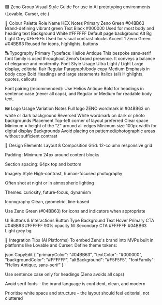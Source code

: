 
🟩 Zeno Group Visual Style Guide
For use in AI prototyping environments (Lovable, Curser, etc.)

🎨 Colour Palette
Role
Name
HEX
Notes
Primary
Zeno Green
#04BB63
Brand-defining vibrant green
Text
Black
#000000
Used for most body and heading text
Background
White
#FFFFFF
Default page background
Alt Bg
Light Grey
#F5F5F5
Used for visual contrast blocks
Accent 1
Zeno Green
#04BB63
Reused for icons, highlights, buttons


🔠 Typography
Primary Typeface: Helios Antique
 This bespoke sans-serif font family is used throughout Zeno’s brand presence. It conveys a balance of elegance and modernity.
Font Style
Usage
Ultra Light / Light
Large display, editorial flair
Regular
Paragraph/body copy
Medium
Emphasis in body copy
Bold
Headings and large statements
Italics (all)
Highlights, quotes, callouts


Font pairing (recommended):
 Use Helios Antique Bold for headings in sentence case (never all caps), and Regular or Medium for readable body text.



🖼️ Logo Usage
Variation
Notes
Full logo
ZENO wordmark in #04BB63 on white or dark background
Reversed
White wordmark on dark or photo backgrounds
Placement
Top-left corner of layout preferred
Clear space
Minimum = height of the "Z" around all edges
Minimum size
100px width for digital display
Backgrounds
Avoid placing on patterned/photographic areas without sufficient contrast


🧩 Design Elements
Layout & Composition
Grid: 12-column responsive grid


Padding: Minimum 24px around content blocks


Section spacing: 64px top and bottom


Imagery Style
High-contrast, human-focused photography


Often shot at night or in atmospheric lighting


Themes: curiosity, future-focus, dynamism


Iconography
Clean, geometric, line-based


Use Zeno Green (#04BB63) for icons and indicators when appropriate


UI Buttons & Interactions
Button Type
Background
Text
Hover
Primary CTA
#04BB63
#FFFFFF
90% opacity fill
Secondary CTA
#FFFFFF
#04BB63
Light grey bg


🧪 Integration Tips (AI Platforms)
To embed Zeno's brand into MVPs built in platforms like Lovable and Curser:
Define theme tokens:

 json
CopyEdit
{
  "primaryColor": "#04BB63",
  "textColor": "#000000",
  "backgroundColor": "#FFFFFF",
  "altBackground": "#F5F5F5",
  "fontFamily": "Helios Antique, sans-serif"
}


Use sentence case only for headings (Zeno avoids all caps)


Avoid serif fonts – the brand language is confident, clean, and modern


Prioritise white space and structure – the layout should feel editorial, not cluttered


